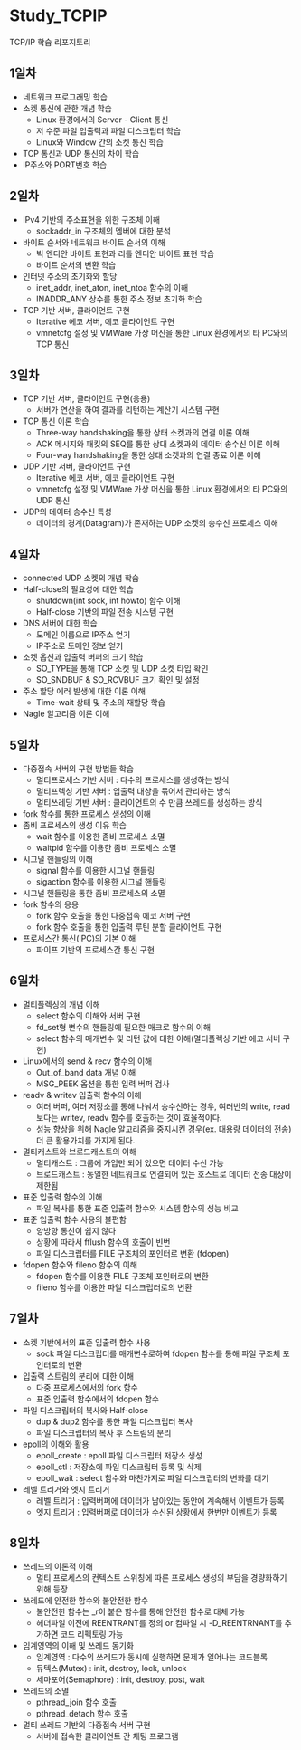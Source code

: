 # Study_TCPIP
TCP/IP 학습 리포지토리

## 1일차
- 네트워크 프로그래밍 학습
- 소켓 통신에 관한 개념 학습
  - Linux 환경에서의 Server - Client 통신
  - 저 수준 파일 입출력과 파일 디스크립터 학습
  - Linux와 Window 간의 소켓 통신 학습
- TCP 통신과 UDP 통신의 차이 학습
- IP주소와 PORT번호 학습

## 2일차
- IPv4 기반의 주소표현을 위한 구조체 이해
  - sockaddr_in 구조체의 멤버에 대한 분석
- 바이트 순서와 네트워크 바이트 순서의 이해
  - 빅 엔디안 바이트 표현과 리틀 엔디안 바이트 표현 학습
  - 바이트 순서의 변환 학습
- 인터넷 주소의 초기화와 할당
  - inet_addr, inet_aton, inet_ntoa 함수의 이해
  - INADDR_ANY 상수를 통한 주소 정보 초기화 학습
- TCP 기반 서버, 클라이언트 구현
  - Iterative 에코 서버, 에코 클라이언트 구현
  - vmnetcfg 설정 및 VMWare 가상 머신을 통한 Linux 환경에서의 타 PC와의 TCP 통신
  
## 3일차
- TCP 기반 서버, 클라이언트 구현(응용)
  - 서버가 연산을 하여 결과를 리턴하는 계산기 시스템 구현
- TCP 통신 이론 학습
  - Three-way handshaking을 통한 상태 소켓과의 연결 이론 이해
  - ACK 메시지와 패킷의 SEQ를 통한 상대 소켓과의 데이터 송수신 이론 이해
  - Four-way handshaking을 통한 상대 소켓과의 연결 종료 이론 이해
- UDP 기반 서버, 클라이언트 구현
  - Iterative 에코 서버, 에코 클라이언트 구현
  - vmnetcfg 설정 및 VMWare 가상 머신을 통한 Linux 환경에서의 타 PC와의 UDP 통신
- UDP의 데이터 송수신 특성
  - 데이터의 경계(Datagram)가 존재하는 UDP 소켓의 송수신 프로세스 이해
  
## 4일차
- connected UDP 소켓의 개념 학습
- Half-close의 필요성에 대한 학습
  - shutdown(int sock, int howto) 함수 이해
  - Half-close 기반의 파일 전송 시스템 구현
- DNS 서버에 대한 학습
  - 도메인 이름으로 IP주소 얻기
  - IP주소로 도메인 정보 얻기
- 소켓 옵션과 입출력 버퍼의 크기 학습
  - SO_TYPE을 통해 TCP 소켓 및 UDP 소켓 타입 확인
  - SO_SNDBUF & SO_RCVBUF 크기 확인 및 설정
- 주소 할당 에러 발생에 대한 이론 이해
  - Time-wait 상태 및 주소의 재할당 학습
- Nagle 알고리즘 이론 이해

## 5일차
- 다중접속 서버의 구현 방법들 학습
  - 멀티프로세스 기반 서버 : 다수의 프로세스를 생성하는 방식
  - 멀티프렉싱 기반 서버 : 입출력 대상을 묶어서 관리하는 방식
  - 멀티쓰레딩 기반 서버 : 클라이언트의 수 만큼 쓰레드를 생성하는 방식
- fork 함수를 통한 프로세스 생성의 이해
- 좀비 프로세스의 생성 이유 학습
  - wait 함수를 이용한 좀비 프로세스 소멸
  - waitpid 함수를 이용한 좀비 프로세스 소멸
- 시그널 핸들링의 이해
  - signal 함수를 이용한 시그널 핸들링
  - sigaction 함수를 이용한 시그널 핸들링
- 시그널 핸들링을 통한 좀비 프로세스의 소멸
- fork 함수의 응용
  - fork 함수 호출을 통한 다중접속 에코 서버 구현
  - fork 함수 호출을 통한 입출력 루틴 분할 클라이언트 구현
- 프로세스간 통신(IPC)의 기본 이해
  - 파이프 기반의 프로세스간 통신 구현
 
## 6일차
- 멀티플렉싱의 개념 이해
  - select 함수의 이해와 서버 구현
  - fd_set형 변수의 핸들링에 필요한 매크로 함수의 이해
  - select 함수의 매개변수 및 리턴 값에 대한 이해(멀티플렉싱 기반 에코 서버 구현)
- Linux에서의 send & recv 함수의 이해
  - Out_of_band data 개념 이해
  - MSG_PEEK 옵션을 통한 입력 버퍼 검사
- readv & writev 입출력 함수의 이해
  - 여러 버퍼, 여러 저장소를 통해 나눠서 송수신하는 경우, 여러번의 write, read 보다는 writev, readv 함수를 호출하는 것이 효율적이다.
  - 성능 향상을 위해 Nagle 알고리즘을 중지시킨 경우(ex. 대용량 데이터의 전송) 더 큰 활용가치를 가지게 된다.
- 멀티캐스트와 브로드캐스트의 이해
  - 멀티캐스트 : 그룹에 가입만 되어 있으면 데이터 수신 가능
  - 브로드캐스트 : 동일한 네트워크로 연결되어 있는 호스트로 데이터 전송 대상이 제한됨
- 표준 입출력 함수의 이해
  - 파일 복사를 통한 표준 입출력 함수와 시스템 함수의 성능 비교
- 표준 입출력 함수 사용의 불편함
  - 양방향 통신이 쉽지 않다
  - 상황에 따라서 fflush 함수의 호출이 빈번
  - 파일 디스크립터를 FILE 구조체의 포인터로 변환 (fdopen)
- fdopen 함수와 fileno 함수의 이해
  - fdopen 함수를 이용한 FILE 구조체 포인터로의 변환
  - fileno 함수를 이용한 파일 디스크립터로의 변환
  
## 7일차
- 소켓 기반에서의 표준 입출력 함수 사용
  - sock 파일 디스크립터를 매개변수로하여 fdopen 함수를 통해 파일 구조체 포인터로의 변환
- 입출력 스트림의 분리에 대한 이해
  - 다중 프로세스에서의 fork 함수
  - 표준 입출력 함수에서의 fdopen 함수
- 파일 디스크립터의 복사와 Half-close
  - dup & dup2 함수를 통한 파일 디스크립터 복사
  - 파일 디스크립터의 복사 후 스트림의 분리
- epoll의 이해와 활용
  - epoll_create : epoll 파일 디스크립터 저장소 생성  
  - epoll_ctl	 : 저장소에 파일 디스크립터 등록 및 삭제
  - epoll_wait	 : select 함수와 마찬가지로 파일 디스크립터의 변화를 대기
- 레벨 트리거와 엣지 트리거
  - 레벨 트리거 : 입력버퍼에 데이터가 남아있는 동안에 계속해서 이벤트가 등록
  - 엣지 트리거 : 입력버퍼로 데이터가 수신된 상황에서 한번만 이벤트가 등록
  
## 8일차
- 쓰레드의 이론적 이해
  - 멀티 프로세스의 컨텍스트 스위칭에 따른 프로세스 생성의 부담을 경량화하기 위해 등장
- 쓰레드에 안전한 함수와 불안전한 함수
  - 불안전한 함수는 _r이 붙은 함수를 통해 안전한 함수로 대체 가능
  - 헤더파일 이전에 REENTRANT를 정의 or 컴파일 시 -D_REENTRNANT를 추가하면 코드 리펙토링 가능
- 임계영역의 이해 및 쓰레드 동기화
  - 임계영역 : 다수의 쓰레드가 동시에 실행하면 문제가 일어나는 코드블록
  - 뮤텍스(Mutex) : init, destroy, lock, unlock
  - 세마포어(Semaphore) : init, destroy, post, wait
- 쓰레드의 소멸
  - pthread_join 함수 호출
  - pthread_detach 함수 호출
- 멀티 쓰레드 기반의 다중접속 서버 구현
  - 서버에 접속한 클라이언트 간 채팅 프로그램 
  
